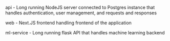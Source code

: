 api - Long running NodeJS server connected to Postgres instance that handles authentication, user management, and requests and responses

web - Next.JS frontend handling frontend of the application

ml-service - Long running flask API that handles machine learning backend
